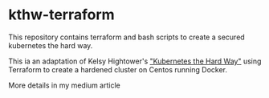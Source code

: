 # kthw-terraform
This repository contains terraform and bash scripts to create a secured kubernetes the hard way.

This ia an adaptation of Kelsy Hightower's <a href="https://github.com/kelseyhightower/kubernetes-the-hard-way">"Kubernetes the Hard Way"</a> using Terraform to create a hardened cluster on Centos running Docker.

More details in my medium article
